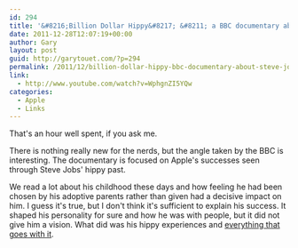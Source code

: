 ```yaml
---
id: 294
title: '&#8216;Billion Dollar Hippy&#8217; &#8211; a BBC documentary about Steve Jobs'
date: 2011-12-28T12:07:19+00:00
author: Gary
layout: post
guid: http://garytouet.com/?p=294
permalink: /2011/12/billion-dollar-hippy-bbc-documentary-about-steve-jobs/
link:
  - http://www.youtube.com/watch?v=WphgnZI5YQw
categories:
  - Apple
  - Links
---
```

That's an hour well spent, if you ask me.

There is nothing really new for the nerds, but the angle taken by the BBC is interesting. The documentary is focused on Apple's successes seen through Steve Jobs' hippy past.

We read a lot about his childhood these days and how feeling he had been chosen by his adoptive parents rather than given had a decisive impact on him. I guess it's true, but I don't think it's sufficient to explain his success. It shaped his personality for sure and how he was with people, but it did not give him a vision. What did was his hippy experiences and <a href="http://www.slate.com/articles/news_and_politics/explainer/2011/10/steve_jobs_implied_that_taking_lsd_made_him_more_creative_does_t.html">everything that goes with it</a>.